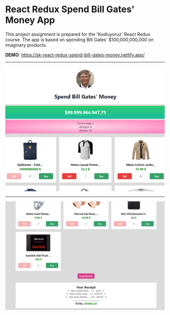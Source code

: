 # React Redux Spend Bill Gates' Money App

This project assignment is prepared for the 'Kodluyoruz' React Redux course. The app is based on spending Bill Gates' $100,000,000,000 on imaginary products.

**DEMO**: https://sk-react-redux-spend-bill-gates-money.netlify.app/

---

![preview](prev1.png)

---

![preview2](prev2.png)
